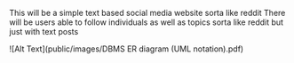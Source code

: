 This will be a simple text based social media website sorta like reddit
There will be users able to follow individuals as well as topics
sorta like reddit but just with text posts

![Alt Text](public/images/DBMS ER diagram (UML notation).pdf)